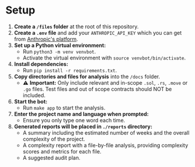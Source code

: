 # Setup

1. **Create a `/files` folder** at the root of this repository.
2. **Create a `.env` file** and add your `ANTHROPIC_API_KEY` which you can get from [Anthropic's platform](https://console.anthropic.com/).
3. **Set up a Python virtual environment:**
   - Run `python3 -m venv venvbot`.
   - Activate the virtual environment with `source venvbot/bin/activate`.
4. **Install dependencies:**
   - Run `pip install -r requirements.txt`.
5. **Copy directories and files for analysis** into the `/docs` folder.
   - ⚠️ **Important:** Only include relevant and in-scope `.sol`, `.rs`, `.move` or `.go` files. Test files and out of scope contracts should NOT be included.
6. **Start the bot:**
   - Run `make app` to start the analysis.
7. **Enter the project name and language when prompted:** 
   - Ensure you only type one word each time.
8. **Generated reports will be placed in `./reports` directory:**
   - A summary including the estimated number of weeks and the overall complexity of the project.
   - A complexity report with a file-by-file analysis, providing complexity scores and metrics for each file.
   - A suggested audit plan.